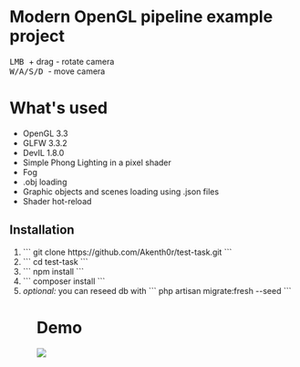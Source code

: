 <h1> Modern OpenGL pipeline example project </h2>
<kbd> LMB </kbd> + drag - rotate camera <br>
<kbd> W/A/S/D </kbd> - move camera

<h1> What's used </h1>
<ul>
  <li> OpenGL 3.3 </li>
  <li> GLFW 3.3.2 </li>
  <li> DevIL 1.8.0 </li>
  <li> Simple Phong Lighting in a pixel shader </li>
  <li> Fog </li>
  <li> .obj loading </li>
  <li> Graphic objects and scenes loading using .json files </li>
  <li> Shader hot-reload </li> 
</ul>

<h2> Installation </h2>
<ol>
    <li> ``` git clone https://github.com/Akenth0r/test-task.git ``` </li>
    <li> ``` cd test-task ``` </li>
    <li> ``` npm install ``` </li>
    <li> ``` composer install ``` </li>
    <li> <i> optional: </i> you can reseed db with ``` php artisan migrate:fresh --seed ``` </li>
<ol>

<h1> Demo </h1>
<img src="https://github.com/Akenth0r/ogl-modern-1/blob/master/demo.gif"/>
